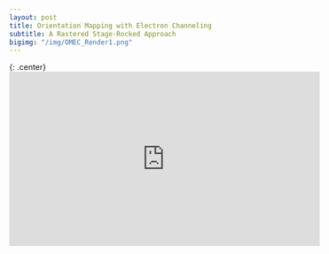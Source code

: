 ```yaml
---
layout: post
title: Orientation Mapping with Electron Channeling
subtitle: A Rastered Stage-Rocked Approach
bigimg: "/img/OMEC_Render1.png"
---
```


{: .center} <iframe width="560" height="315" src="https://www.youtube.com/embed/mAvC3zD98x4" frameborder="0" allow="autoplay; encrypted-media" allowfullscreen></iframe>
